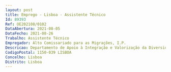 ```yaml
--- 
layout: post
title: Emprego - Lisboa - Assistente Técnico
Id: 89393
Ref: OE202108/0102
DataAbertura: 2021-08-05
DataFecho: 2021-08-26
Trabalho: Assistente Técnico
Empregador: Alto Comissariado para as Migrações, I.P.
Descricao: Departamento de Apoio à Integração e Valorização da Diversidade   DAIVDCaracterização do Posto de Trabalho•	Exercer funções de aplicação de métodos e processos inerentes ao apoio na gestão da área da Formação, nomeadamente recepcionar pedidos de formação e emissão de certificados •	Garantir e organizar o arquivo administrativo físico e digital, nomeadamente dos dossiers técnico pedagógicos •	Fazer a receção de documentação inerente à atividade formativa, proceder ao seu encaminhamento para os respetivos serviços e ou garantir o seu arquivamento  •	Realizar o atendimento telefónico e por via eletrónica, fazendo o devido encaminhamento do assunto para o a técnico a responsável •	Redigir ofícios, informações e e mails  •	Garantir a gestão do economato.Perfil de competências preferenciais •	Dispor dos conhecimentos e experiência profissional adequados ao desempenho das atividades inerentes ao posto de trabalho identificado •	Dispor de competências de utilização das tecnologias digitais para o desenvolvimento da atividade do conteúdo funcional do posto de trabalho, designadamente Word, Excel, PowerPoint, correio eletrónico e internet •	Capacidade de planeamento, organização, definição de prioridades  •	Capacidade para concretizar com eficácia e eficiência os objetivos do serviço e as tarefas que lhe são distribuídas •	Capacidade de trabalho em equipa  •	Capacidade de comunicação e relacionamento  •	Capacidade de adaptação à mudança, flexibilidade, dinamismo e proatividade  •	Capacidade de resistência à pressão e contrariedade.
CodigoPostal: 1150-039 LISBOA
Concelho: Lisboa
Distrito: Lisboa
--- 
```

